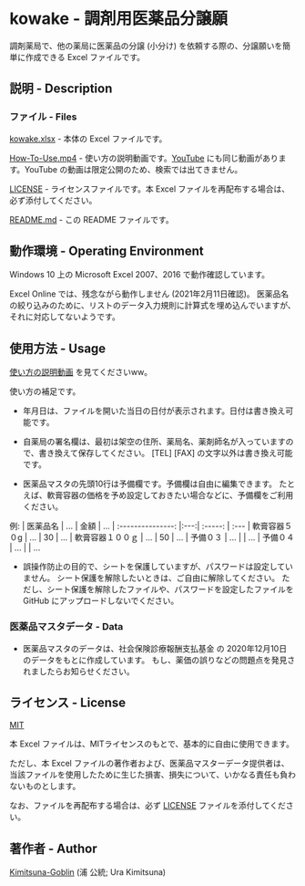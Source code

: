 # kowake - 調剤用医薬品分譲願

調剤薬局で、他の薬局に医薬品の分譲 (小分け) を依頼する際の、分譲願いを簡単に作成できる Excel ファイルです。


## 説明 - Description

### ファイル - Files

[kowake.xlsx](https://github.com/Kimitsuna-Goblin/kowake/blob/master/kowake.xlsx) - 本体の Excel ファイルです。

[How-To-Use.mp4](https://github.com/Kimitsuna-Goblin/kowake/blob/master/How-To-Use.mp4) - 使い方の説明動画です。[YouTube](https://youtu.be/XuWe7ZRz2yQ) にも同じ動画があります。YouTube の動画は限定公開のため、検索では出てきません。

[LICENSE](https://github.com/Kimitsuna-Goblin/kowake/blob/master/LICENSE) - ライセンスファイルです。本 Excel ファイルを再配布する場合は、必ず添付してください。

[README.md](https://github.com/Kimitsuna-Goblin/kowake/blob/master/README.md) - この README ファイルです。


## 動作環境 - Operating Environment

Windows 10 上の Microsoft Excel 2007、2016 で動作確認しています。

Excel Online では、残念ながら動作しません (2021年2月11日確認)。
医薬品名の絞り込みのために、リストのデータ入力規則に計算式を埋め込んでいますが、それに対応してないようです。


## 使用方法 - Usage

[使い方の説明動画](https://youtu.be/XuWe7ZRz2yQ) を見てくださいww。


使い方の補足です。

+ 年月日は、ファイルを開いた当日の日付が表示されます。日付は書き換え可能です。

+ 自薬局の署名欄は、最初は架空の住所、薬局名、薬剤師名が入っていますので、書き換えて保存してください。
  [TEL] [FAX] の文字以外は書き換え可能です。

+ 医薬品マスタの先頭10行は予備欄です。予備欄は自由に編集できます。
  たとえば、軟膏容器の価格を予め設定しておきたい場合などに、予備欄をご利用ください。

例:
| 医薬品名          | ... | 金額    | ...
| :---------------: |:---:| :-----: | :---
| 軟膏容器５０g     | ... | 30      | ...
| 軟膏容器１００ｇ  | ... | 50      | ...
| 予備０３          | ... |         | ...
| 予備０４          | ... |         | ...

+ 誤操作防止の目的で、シートを保護していますが、パスワードは設定していません。
  シート保護を解除したいときは、ご自由に解除してください。
  ただし、シート保護を解除したファイルや、パスワードを設定したファイルを GitHub にアップロードしないでください。


### 医薬品マスタデータ - Data

+ 医薬品マスタのデータは、社会保険診療報酬支払基金 の 2020年12月10日 のデータをもとに作成しています。
  もし、薬価の誤りなどの問題点を発見されましたらお知らせください。


## ライセンス - License

[MIT](https://github.com/Kimitsuna-Goblin/kowake/blob/master/LICENSE)

本 Excel ファイルは、MITライセンスのもとで、基本的に自由に使用できます。

ただし、本 Excel ファイルの著作者および、医薬品マスターデータ提供者は、
当該ファイルを使用したために生じた損害、損失について、いかなる責任も負わないものとします。

なお、ファイルを再配布する場合は、必ず [LICENSE](https://github.com/Kimitsuna-Goblin/kowake/blob/master/LICENSE) ファイルを添付してください。

## 著作者 - Author

[Kimitsuna-Goblin](https://github.com/Kimitsuna-Goblin) (浦 公統; Ura Kimitsuna)


